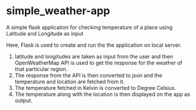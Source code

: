 # simple_weather-app
A simple flask application for checking temperature of a place using Latitude and Longitude as input

Here, Flask is used to create and run the the application on local server.

1. latitude and longitudes are taken as input from the user and then OpenWeatherMap API is used to get the response 
for the weather of that particular region.
2. The response from the API is then converted to json and the temperature and location are fetched from it.
3. The temperature fetched in Kelvin is converted to Degree Celsius.
4. The temperature along with the location is then displayed on the app as output.

